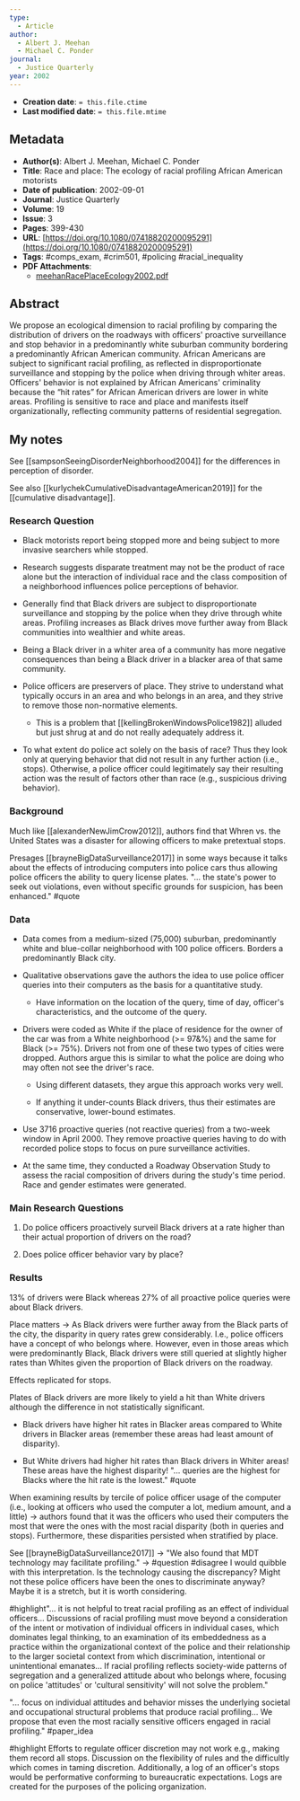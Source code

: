 ```yaml
---
type:
  - Article
author:
  - Albert J. Meehan
  - Michael C. Ponder
journal:
  - Justice Quarterly
year: 2002
---
```


* **Creation date**: `= this.file.ctime`
* **Last modified date**: `= this.file.mtime`

## Metadata

* **Author(s)**: Albert J. Meehan, Michael C. Ponder
* **Title**: Race and place: The ecology of racial profiling African American motorists
* **Date of publication**: 2002-09-01
* **Journal**: Justice Quarterly
* **Volume**: 19
* **Issue**: 3
* **Pages**: 399-430
* **URL**: [https://doi.org/10.1080/07418820200095291](https://doi.org/10.1080/07418820200095291)
* **Tags**: #comps_exam, #crim501, #policing #racial_inequality 
* **PDF Attachments**:
  * [meehanRacePlaceEcology2002.pdf](zotero://open-pdf/library/items/U4IZXH52)

## Abstract

We propose an ecological dimension to racial profiling by comparing the distribution of drivers on the roadways with officers' proactive surveillance and stop behavior in a predominantly white suburban community bordering a predominantly African American community. African Americans are subject to significant racial profiling, as reflected in disproportionate surveillance and stopping by the police when driving through whiter areas. Officers' behavior is not explained by African Americans' criminality because the “hit rates” for African American drivers are lower in white areas. Profiling is sensitive to race and place and manifests itself organizationally, reflecting community patterns of residential segregation.

## My notes

See [[sampsonSeeingDisorderNeighborhood2004]] for the differences in perception of disorder.

See also [[kurlychekCumulativeDisadvantageAmerican2019]] for the [[cumulative disadvantage]].

### Research Question

* Black motorists report being stopped more and being subject to more invasive searchers while stopped.
  
* Research suggests disparate treatment may not be the product of race alone but the interaction of individual race and the class composition of a neighborhood influences police perceptions of behavior.
  
* Generally find that Black drivers are subject to disproportionate surveillance and stopping by the police when they drive through white areas. Profiling increases as Black drives move further away from Black communities into wealthier and white areas.
  
* Being a Black driver in a whiter area of a community has more negative consequences than being a Black driver in a blacker area of that same community.
  
* Police officers are preservers of place. They strive to understand what typically occurs in an area and who belongs in an area, and they strive to remove those non-normative elements.
	* This is a problem that [[kellingBrokenWindowsPolice1982]] alluded but just shrug at and do not really adequately address it.

* To what extent do police act solely on the basis of race? Thus they look only at querying behavior that did not result in any further action (i.e., stops). Otherwise, a police officer could legitimately say their resulting action was the result of factors other than race (e.g., suspicious driving behavior).

### Background

Much like [[alexanderNewJimCrow2012]], authors find that Whren vs. the United States was a disaster for allowing officers to make pretextual stops.

Presages [[brayneBigDataSurveillance2017]] in some ways because it talks about the effects of introducing computers into police cars thus allowing police officers the ability to query license plates. "... the state's power to seek out violations, even without specific grounds for suspicion, has been enhanced." #quote 

### Data

* Data comes from a medium-sized (75,000) suburban, predominantly white and blue-collar neighborhood with 100 police officers. Borders a predominantly Black city.
  
* Qualitative observations gave the authors the idea to use police officer queries into their computers as the basis for a quantitative study.
  
	* Have information on the location of the query, time of day, officer's characteristics, and the outcome of the query.
  
* Drivers were coded as White if the place of residence for the owner of the car was from a White neighborhood (>= 97&%) and the same for Black (>= 75%). Drivers not from one of these two types of cities were dropped. Authors argue this is similar to what the police are doing who may often not see the driver's race.
  
	* Using different datasets, they argue this approach works very well.
	  
	* If anything it under-counts Black drivers, thus their estimates are conservative, lower-bound estimates.
	  
* Use 3716 proactive queries (not reactive queries) from a two-week window in April 2000. They remove proactive queries having to do with recorded police stops to focus on pure surveillance activities.
  
* At the same time, they conducted a Roadway Observation Study to assess the racial composition of drivers during the study's time period. Race and gender estimates were generated.

### Main Research Questions

1. Do police officers proactively surveil Black drivers at a rate higher than their actual proportion of drivers on the road?
   
2. Does police officer behavior vary by place?

### Results

13% of drivers were Black whereas 27% of all proactive police queries were about Black drivers.

Place matters -> As Black drivers were further away from the Black parts of the city, the disparity in query rates grew considerably. I.e., police officers have a concept of who belongs where. However, even in those areas which were predominantly Black, Black drivers were still queried at slightly higher rates than Whites given the proportion of Black drivers on the roadway.

Effects replicated for stops.

Plates of Black drivers are more likely to yield a hit than White drivers although the difference in not statistically significant.

* Black drivers have higher hit rates in Blacker areas compared to White drivers in Blacker areas (remember these areas had least amount of disparity).
  
* But White drivers had higher hit rates than Black drivers in Whiter areas! These areas have the highest disparity! "... queries are the highest for Blacks where the hit rate is the lowest." #quote 

When examining results by tercile of police officer usage of the computer (i.e., looking at officers who used the computer a lot, medium amount, and a little) -> authors found that it was the officers who used their computers the most that were the ones with the most racial disparity (both in queries and stops). Furthermore, these disparities persisted when stratified by place.

See [[brayneBigDataSurveillance2017]] -> "We also found that MDT technology may facilitate profiling." -> #question #disagree I would quibble with this interpretation. Is the technology causing the discrepancy? Might not these police officers have been the ones to discriminate anyway? Maybe it is a stretch, but it is worth considering.

#highlight"... it is not helpful to treat racial profiling as an effect of individual officers... Discussions of racial profiling must move beyond a consideration of the intent or motivation of individual officers in individual cases, which dominates legal thinking, to an examination of its embeddedness as a practice within the organizational context of the police and their relationship to the larger societal context from which discrimination, intentional or unintentional emanates... If racial profiling reflects society-wide patterns of segregation and a generalized attitude about who belongs where, focusing on police 'attitudes' or 'cultural sensitivity' will not solve the problem."

"... focus on individual attitudes and behavior misses the underlying societal and occupational structural problems that produce racial profiling... We propose that even the most racially sensitive officers engaged in racial profiling." #paper_idea 

#highlight Efforts to regulate officer discretion may not work e.g., making them record all stops. Discussion on the flexibility of rules and the difficultly which comes in taming discretion. Additionally, a log of an officer's stops would be performative conforming to bureaucratic expectations. Logs are created for the purposes of the policing organization.